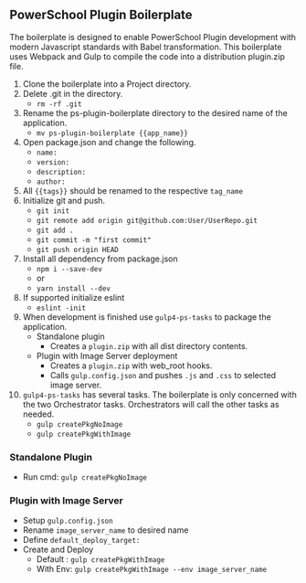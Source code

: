 ## PowerSchool Plugin Boilerplate

The boilerplate is designed to enable PowerSchool Plugin development with modern Javascript standards with Babel transformation. This boilerplate uses Webpack and Gulp to compile the code into a distribution plugin.zip file. 

1. Clone the boilerplate into a Project directory.
2. Delete .git in the directory. 
	- `rm -rf .git`
3. Rename the ps-plugin-boilerplate directory to the desired name of the application. 
	- `mv ps-plugin-boilerplate {{app_name}}`
4. Open package.json and change the following.
	- `name:`
	- `version:`
	- `description:`
	- `author:`
5. All `{{tags}}` should be renamed to the respective `tag_name`
6. Initialize git and push. 
	- `git init`
	- `git remote add origin git@github.com:User/UserRepo.git`
	- `git add .`
	- `git commit -m "first commit"`
	- `git push origin HEAD`
7. Install all dependency from package.json
	- `npm i --save-dev`
	- or
	- `yarn install --dev`
8. If supported initialize eslint
	- `eslint -init`
9. When development is finished use `gulp4-ps-tasks` to package the application.  
	- Standalone plugin 
		- Creates a `plugin.zip` with all dist directory contents.
	- Plugin with Image Server deployment
		- Creates a `plugin.zip` with web_root hooks.
		- Calls `gulp.config.json` and pushes `.js` and `.css` to selected image server.
10. `gulp4-ps-tasks` has several tasks. The boilerplate is only concerned with the two Orchestrator tasks. Orchestrators will call the other tasks as needed.
	- `gulp createPkgNoImage`
	- `gulp createPkgWithImage`

### Standalone Plugin

- Run cmd: `gulp createPkgNoImage`

### Plugin with Image Server

- Setup `gulp.config.json`
- Rename `image_server_name` to desired name
- Define `default_deploy_target:`
- Create and Deploy
	- Default : `gulp createPkgWithImage`
	- With Env: `gulp createPkgWithImage --env image_server_name`
 

